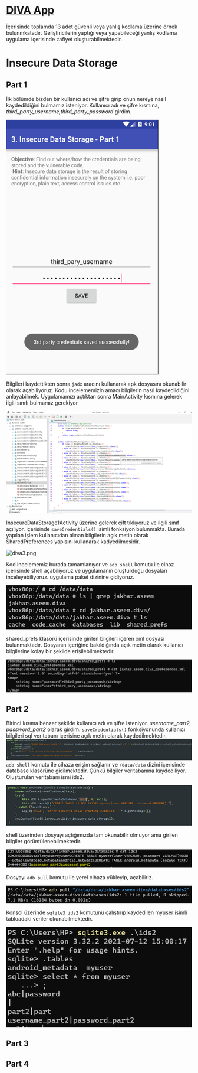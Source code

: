 # [DIVA App](https://github.com/payatu/diva-android)
İçerisinde toplamda 13 adet güvenli veya yanlış kodlama üzerine örnek bulunmkatadır. Geliştiricilerin yaptığı veya yapabileceği yanlış kodlama uygulama içerisinde zafiyet oluşturabilmektedir.

# Insecure Data Storage
## Part 1

İlk bölümde bizden bir kullanıcı adı ve şifre girip onun nereye nasıl kaydedildiğini bulmamız isteniyor. Kullanıcı adı ve şifre kısmına, *third_party_username,third_party_password* girdim.

![diva1.png](../images/diva1.png)

Bilgileri kaydettikten sonra `jadx` aracını kullanarak apk dosyasını okunabilir olarak açabiliyoruz. Kodu incelememizin amacı bilgilerin nasıl kaydedildiğini anlayabilmek.
Uygulamamızı açtıktan sonra MainActivity kısmına gelerek ilgili sınıfı bulmamız gerekiyor

![diva2.png](../images/diva2.png)

InsecureDataStorage1Activity üzerine gelerek çift tıklıyoruz ve ilgili sınıf açılıyor. içerisinde  `saveCredentials()` isimli fonksiyon bulunmakta. Burada yapılan işlem kullanıcıdan alınan bilgilerin açık metin olarak SharedPreferences yapısını kullanarak kadyedilmesidir.

![diva3.png](https://github.com/arzuozkan/MyAndroidSecurityNotes/blob/main/images/diva3.png?raw=true)

Kod incelememiz burada tamamlanıyor ve `adb shell` komutu ile cihaz içerisinde shell açabiliyoruz ve uygulamanın oluşturduğu dosyaları inceleyebiliyoruz. uygulama paket dizinine gidiyoruz. 

![diva4.png](../images/diva6.png)

shared_prefs klasörü içerisinde girilen bilgileri içeren xml dosyası bulunmaktadır. Dosyanın içeriğine bakıldığında açık metin olarak kullanıcı bilgilerine kolay bir şekilde erişilebilmektedir. 

![diva5.png](../images/diva5.png)

## Part 2
Birinci kısıma benzer şekilde kullanıcı adı ve şifre isteniyor. *username_part2, password_part2* olarak girdim.  `saveCredentials()` fonksiyonunda kullanıcı bilgileri sql veritabanı içerisine açık metin olarak kaydedilmektedir.
![diva7.png](../images/diva7.png)
`adb shell` komutu ile cihaza erişim sağlanır ve `/data/data` dizini içerisinde database klasörüne gidilmektedir. Çünkü bilgiler veritabanına kaydediliyor. Oluşturulan veritabanı ismi ids2.

![diva8.png](../images/diva8.png)

shell üzerinden dosyayı açtığımızda tam okunabilir olmuyor ama girilen bilgiler görüntülenebilmektedir.

![diva9.png](../images/diva9.png)

Dosyayı `adb pull` komutu ile  yerel cihaza yükleyip, açabiliriz.

![diva10.png](../images/diva10.png)

Konsol üzerinde `sqlite3 ids2` komutunu çalıştırıp kaydedilen myuser isimli tabloadaki veriler okunabilmektedir.

![](../images/Pasted%20image%2020220326192608.png)

## Part 3

## Part 4
